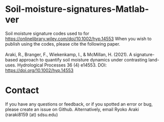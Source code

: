 # Soil-moisture-signatures-Matlab-ver
Soil moisture signature codes used to for https://onlinelibrary.wiley.com/doi/10.1002/hyp.14553
When you wish to publish using the codes, please cite the following paper. 
<br><br>
Araki, R., Branger, F., Wiekenkamp, I., & McMillan, H. (2021). A signature-based approach to quantify soil moisture dynamics under contrasting land-uses. Hydrological Processes 36 (4) e14553. DOI: https://doi.org/10.1002/hyp.14553

# Contact
If you have any questions or feedback, or if you spotted an error or bug, please create an issue on Github. Alternatively, email Ryoko Araki (raraki8159 (at) sdsu.edu)
